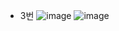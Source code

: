 - 3번
![image](https://user-images.githubusercontent.com/76835313/144749464-d222f863-356e-4b8a-b4b5-79ed28c5b5c2.png)
![image](https://user-images.githubusercontent.com/76835313/144749471-a23ae50c-71c8-43b1-b3ed-f7adf11a91c7.png)
